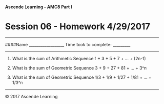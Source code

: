 #### Ascende Learning - AMC8 Part I
# Session 06 - Homework 4/29/2017
- - - 

####Name __________________    Time took to complete: _________
- - - 

1. What is the sum of Arithmetic Sequence 1 + 3 + 5 + 7 + ... + (2n-1)

2. What is the sum of Geometric Sequence 3 + 9 + 27 + 81 + ... + 3^n

3. What is the sum of Geometric Sequence 1/3 + 1/9 + 1/27 + 1/81 + ... + 1/3^n



- - - 
<div class="footer">
    &copy; 2017 Ascende Learning
</div>
